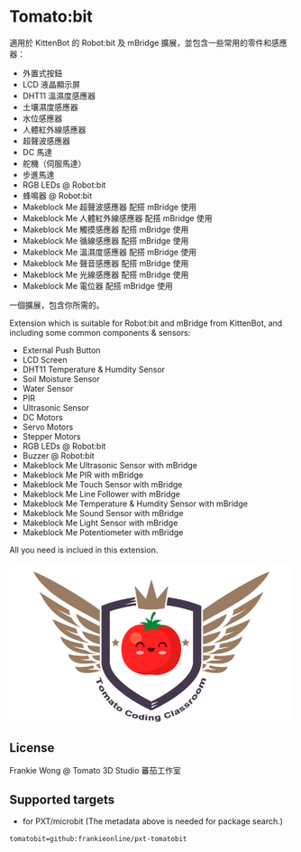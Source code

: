 # Tomato:bit

適用於 KittenBot 的 Robot:bit 及 mBridge 擴展，並包含一些常用的零件和感應器：
* 外置式按鈕
* LCD 液晶顯示屏
* DHT11 溫濕度感應器
* 土壤濕度感應器
* 水位感應器
* 人體紅外線感應器
* 超聲波感應器
* DC 馬達
* 舵機（伺服馬達）
* 步進馬達
* RGB LEDs @ Robot:bit
* 蜂鳴器 @ Robot:bit
* Makeblock Me 超聲波感應器 配搭 mBridge 使用
* Makeblock Me 人體紅外線感應器 配搭 mBridge 使用
* Makeblock Me 觸摸感應器 配搭 mBridge 使用
* Makeblock Me 循線感應器 配搭 mBridge 使用
* Makeblock Me 溫濕度感應器 配搭 mBridge 使用
* Makeblock Me 聲音感應器 配搭 mBridge 使用
* Makeblock Me 光線感應器 配搭 mBridge 使用
* Makeblock Me 電位器 配搭 mBridge 使用

一個擴展，包含你所需的。

Extension which is suitable for Robot:bit and mBridge from KittenBot, and including some common components & sensors:
* External Push Button
* LCD Screen
* DHT11 Temperature & Humdity Sensor
* Soil Moisture Sensor
* Water Sensor
* PIR
* Ultrasonic Sensor
* DC Motors
* Servo Motors
* Stepper Motors
* RGB LEDs @ Robot:bit
* Buzzer @ Robot:bit
* Makeblock Me Ultrasonic Sensor with mBridge
* Makeblock Me PIR with mBridge
* Makeblock Me Touch Sensor with mBridge
* Makeblock Me Line Follower with mBridge
* Makeblock Me Temperature & Humdity Sensor with mBridge
* Makeblock Me Sound Sensor with mBridge
* Makeblock Me Light Sensor with mBridge
* Makeblock Me Potentiometer with mBridge

All you need is inclued in this extension.

![](icon.png)

## License

Frankie Wong @ Tomato 3D Studio 蕃茄工作室

## Supported targets

* for PXT/microbit
(The metadata above is needed for package search.)

```package
tomatobit=github:frankieonline/pxt-tomatobit
```
